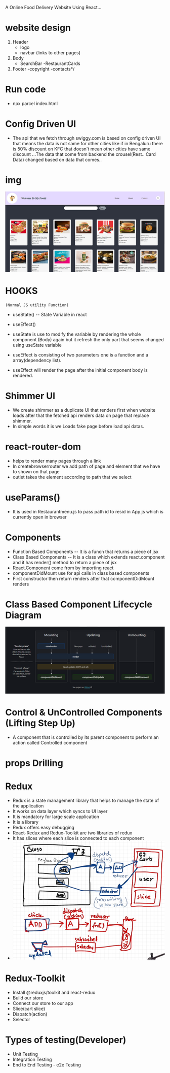 A Online Food Delivery Website Using React...


# website design
1. Header
    - logo 
    - navbar (links to other pages)
2. Body
    - SearchBar
    -RestaurantCards
3. Footer
    -copyright
    -contacts*/

# Run code
- npx parcel index.html

# Config Driven UI
- The api that we fetch through swiggy.com is based on config driven UI that means the data is not same for other cities like if in Bengaluru there is 50% discount on KFC that doesn't mean other cities have same discount ...The data that come from backend the crousel(Rest.. Card Data) changed based on data that comes..


# img

![Website-Img](website_img.png)

# HOOKS
    (Normal JS utility Function)
  - useState() -- State Variable in react
  - useEffect()

  - useState is use to modify the variable by rendering the whole component (Body) again but it refresh the only part that seems changed using useState variable

  - useEffect is consisting of two parameters one is a function and a array(dependency list). 
  - useEffect will render the page after the initial component body is rendered.

# Shimmer UI
 - We create shimmer as a duplicate UI that renders first when website loads after that the fetched api renders data on page that replace shimmer.
 - In simple words it is we Loads fake page before load api datas.

 # react-router-dom
  - helps to render many pages through a link
  - In createbrowserrouter we add path of page and element that we have to shown on that page
  - outlet takes the element according to path that we select

   # useParams()
  - It is used in Restaurantmenu.js to pass path id to resid in App.js which is currently open in browser

 # Components
  - Function Based Components -- It is a funcn that returns a piece of jsx
  - Class Based Components -- It is a class which extends react.component and it has render() method to return a piece of jsx
  - React.Component come from by importing react
  - componentDidMount use for api calls in class based components
  - First constructor then return renders after that componentDidMount renders


 # Class Based Component Lifecycle Diagram
 ![LifeCycle-Diagram](Class-based-component.png)


 # Control & UnControlled Components  (Lifting Step Up)
  - A component that is controlled by its parent component to perform an action called Controlled component

 # props Drilling

 # Redux
 - Redux is a state management library that helps to manage the state of the application
 - It works on data layer which syncs to UI layer
 - It is mandatory for large scale application
 - It is a library
 - Redux offers easy debugging
 - React-Redux and Redux-Toolkit are two libraries of redux
 - It has slices where each slice is connected to each component
 - ![Redux- Modification & Updation Diagram](Redux.png)

 # Redux-Toolkit
  - Install @reduxjs/toolkit and react-redux
  - Build our store
  - Connect our store to our app
  - Slice(cart slice)
  - Dispatch(action)
  - Selector

 # Types of testing(Developer)
 - Unit Testing
 - Integration Testing
 - End to End Testing - e2e Testing